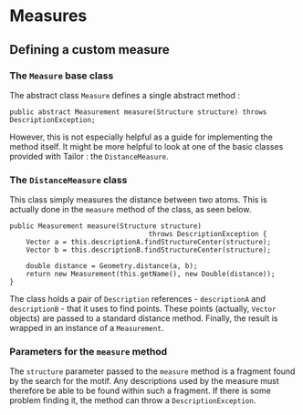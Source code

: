 # Measures

## Defining a custom measure

### The `Measure` base class

The abstract class `Measure` defines a single abstract method :

    public abstract Measurement measure(Structure structure) throws DescriptionException;

However, this is not especially helpful as a guide for implementing the method itself. It might be more helpful to look at one of the basic classes provided with Tailor : the `DistanceMeasure`.

### The `DistanceMeasure` class

This class simply measures the distance between two atoms. This is actually done in the `measure` method of the class, as seen below.

    public Measurement measure(Structure structure) 
   	                                  throws DescriptionException {
        Vector a = this.descriptionA.findStructureCenter(structure);
        Vector b = this.descriptionB.findStructureCenter(structure);
        
        double distance = Geometry.distance(a, b);
        return new Measurement(this.getName(), new Double(distance));
    }

The class holds a pair of `Description` references - `descriptionA` and `descriptionB` - that it uses to find points. These points (actually, `Vector` objects) are passed to a standard distance method. Finally, the result is wrapped in an instance of a `Measurement`.

### Parameters for the `measure` method

The `structure` parameter passed to the `measure` method is a fragment found by the search for the motif. Any descriptions used by the measure must therefore be able to be found within such a fragment. If there is some problem finding it, the method can throw a
`DescriptionException`.
